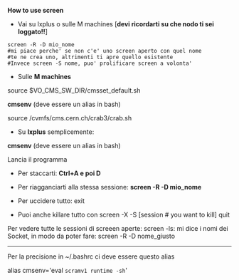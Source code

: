**How to use screen**

* Vai su lxplus o sulle M machines [**devi ricordarti su che nodo ti sei loggato!!**]
```
screen -R -D mio_nome
#mi piace perche' se non c'e' uno screen aperto con quel nome
#te ne crea uno, altrimenti ti apre quello esistente
#Invece screen -S nome, puo' prolificare screen a volonta'
```
* Sulle **M machines**

source $VO_CMS_SW_DIR/cmsset_default.sh

**cmsenv** (deve essere un alias in bash)

source /cvmfs/cms.cern.ch/crab3/crab.sh

* Su **lxplus** semplicemente:

**cmsenv** (deve essere un alias in bash)

Lancia il programma

* Per staccarti: **Ctrl+A e poi D**

* Per riagganciarti alla stessa sessione: **screen -R -D mio_nome**

* Per uccidere tutto: exit

* Puoi anche killare tutto con screen -X -S [session # you want to kill] quit

Per vedere tutte le sessioni di screeen aperte:
screen -ls: mi dice i nomi dei Socket, in modo da poter fare: screen -R -D nome_giusto

****************************************************************
Per la precisione in ~/.bashrc ci deve essere questo alias

alias cmsenv='eval `scramv1 runtime -sh`'
